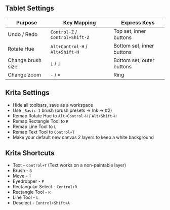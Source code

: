 ## Tablet Settings

| Purpose           | Key Mapping                     | Express Keys              |
| ----------------- | ------------------------------- | ------------------------- |
| Undo / Redo       | `Control-Z` / `Control+Shift-Z` | Top set, inner buttons    |
| Rotate Hue        | `Alt+Control-H` / `Alt+Shift-H` | Bottom set, inner buttons |
| Change brush size | `[` / `]`                       | Bottom set, outer buttons |
| Change zoom       | `-` / `=`                       | Ring                      |

## Krita Settings

* Hide all toolbars, save as a workspace
* Use `_Basic-1` brush (brush presets -> Ink -> #2)
* Remap Rotate Hue to `Alt+Control-H` / `Alt+Shift-H`
* Remap Rectangle Tool to `R`
* Remap Line Tool to `L`
* Remap Text Tool to `Control+T`
* Make your default new canvas 2 layers to keep a white background

## Krita Shortcuts

* Text - `Control+T` (Text works on a non-paintable layer)
* Brush - `B`
* Move - `T`
* Eyedropper - `P`
* Rectangular Select - `Control+R`
* Rectangle Tool - `R`
* Line Tool - `L`
* Deselect - `Control+Shift+A`
